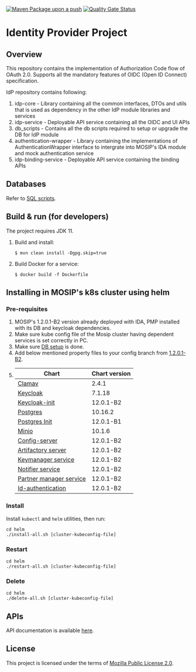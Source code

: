[![Maven Package upon a push](https://github.com/mosip/idp/actions/workflows/push_trigger.yml/badge.svg?branch=develop)](https://github.com/mosip/idp/actions/workflows/push_trigger.yml)
[![Quality Gate Status](https://sonarcloud.io/api/project_badges/measure?project=mosip_idp&id=mosip_idp&metric=alert_status)](https://sonarcloud.io/dashboard?id=mosip_idp)


# Identity Provider Project

## Overview

This repository contains the implementation of Authorization Code flow of OAuth 2.0. Supports all the mandatory features of OIDC (Open ID Connect) specification.

IdP repository contains following:

1. idp-core - Library containing all the common interfaces, DTOs and utils that is used as dependency in the other IdP module libraries and services
2. idp-service - Deployable API service containing all the OIDC and UI APIs
3. db_scripts - Contains all the db scripts required to setup or upgrade the DB for IdP module
4. authentication-wrapper - Library containing the implementations of AuthenticationWrapper interface to intergrate into MOSIP's IDA module and mock authentication service
5. idp-binding-service - Deployable API service containing the binding APIs


## Databases
Refer to [SQL scripts](db_scripts).

## Build & run (for developers)
The project requires JDK 11. 
1. Build and install:
    ```
    $ mvn clean install -Dgpg.skip=true
    ```
1. Build Docker for a service:
    ```
    $ docker build -f Dockerfile
    ```
## Installing in MOSIP's k8s cluster using helm
### Pre-requisites
1. MOSIP's 1.2.0.1-B2 version already deployed with IDA, PMP installed with its DB and keycloak dependencies.
1. Make sure kube config file of the Mosip cluster having dependent services is set correctly in PC.
1. Make sure [DB setup](db_scripts#initialize-idp-db) is done.
1. Add below mentioned property files to your config branch from [1.2.0.1-B2](https://github.com/mosip/mosip-config/tree/v1.2.0.1-B2).
1.  | Chart | Chart version |
    |---|---|
    |[Clamav](https://github.com/mosip/mosip-infra/tree/v1.2.0.1-B2/deployment/v3/external/antivirus/clamav) | 2.4.1 |
    |[Keycloak](https://github.com/mosip/mosip-infra/tree/v1.2.0.1-B2/deployment/v3/external/iam) | 7.1.18 |
    |[Keycloak-init](https://github.com/mosip/mosip-infra/tree/v1.2.0.1-B2/deployment/v3/external/iam) | 12.0.1-B2 |
    |[Postgres](https://github.com/mosip/mosip-infra/tree/v1.2.0.1-B2/deployment/v3/external/postgres) | 10.16.2 |
    |[Postgres Init](https://github.com/mosip/mosip-infra/tree/v1.2.0.1-B2/deployment/v3/external/postgres) | 12.0.1-B1 |
    |[Minio](https://github.com/mosip/mosip-infra/tree/v1.2.0.1-B2/deployment/v3/external/object-store) | 10.1.6 |
    |[Config-server](https://github.com/mosip/mosip-infra/tree/v1.2.0.1-B2/deployment/v3/mosip/config-server) | 12.0.1-B2 |
    |[Artifactory server](https://github.com/mosip/mosip-infra/tree/v1.2.0.1-B2/deployment/v3/mosip/artifactory) | 12.0.1-B2 |
    |[Keymanager service](https://github.com/mosip/mosip-infra/blob/v1.2.0.1-B2/deployment/v3/mosip/kernel/install.sh) | 12.0.1-B2 |
    |[Notifier service](https://github.com/mosip/mosip-infra/blob/v1.2.0.1-B2/deployment/v3/mosip/kernel/install.sh) | 12.0.1-B2 |
    |[Partner manager service](https://github.com/mosip/mosip-infra/blob/v1.2.0.1-B2/deployment/v3/mosip/pms/install.sh) | 12.0.1-B2 |
    |[Id-authentication](https://github.com/mosip/mosip-infra/blob/v1.2.0.1-B2/deployment/v3/mosip/ida/install.sh) | 12.0.1-B2 |
### Install
Install `kubectl` and `helm` utilities, then run:
```
cd helm
./install-all.sh [cluster-kubeconfig-file]
```
### Restart
```
cd helm
./restart-all.sh [cluster-kubeconfig-file]
```
### Delete
```
cd helm
./delete-all.sh [cluster-kubeconfig-file]
```
## APIs
API documentation is available [here](https://mosip.stoplight.io/docs/identity-provider/branches/main/6f1syzijynu40-identity-provider).

## License
This project is licensed under the terms of [Mozilla Public License 2.0](LICENSE).

